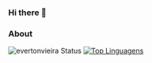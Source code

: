 ### Hi there 👋

### About

![evertonvieira Status](https://github-readme-stats.vercel.app/api?username=evertonvieira&show_icons=true)
[![Top Linguagens](https://github-readme-stats.vercel.app/api/top-langs/?username=evertonvieira&layout=compact)](https://github.com/anuraghazra/github-readme-stats)

<!--
**evertonvieira/evertonvieira** is a ✨ _special_ ✨ repository because its `README.md` (this file) appears on your GitHub profile.

Here are some ideas to get you started:

- 🔭 I’m currently working on ...
- 🌱 I’m currently learning ...
- 👯 I’m looking to collaborate on ...
- 🤔 I’m looking for help with ...
- 💬 Ask me about ...
- 📫 How to reach me: ...
- 😄 Pronouns: ...
- ⚡ Fun fact: ...
-->
